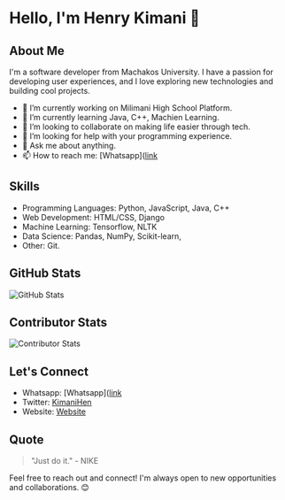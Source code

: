 # Hello, I'm Henry Kimani 👋

## About Me

I'm a software developer from Machakos University. I have a passion for developing user experiences, and I love exploring new technologies and building cool projects.

- 🔭 I’m currently working on Milimani High School Platform.
- 🌱 I’m currently learning Java, C++, Machien Learning.
- 👯 I’m looking to collaborate on making life easier through tech.
- 🤔 I’m looking for help with your programming experience.
- 💬 Ask me about anything.
- 📫 How to reach me: [Whatsapp]([link](https://wa.me/+2547057618424)

## Skills

- Programming Languages: Python, JavaScript, Java, C++
- Web Development: HTML/CSS, Django
- Machine Learning: Tensorflow, NLTK
- Data Science: Pandas, NumPy, Scikit-learn,
- Other: Git.

## GitHub Stats

![GitHub Stats](https://github-readme-stats.vercel.app/api?username=your_username&show_icons=true&theme=dark)

## Contributor Stats

![Contributor Stats](https://github-readme-stats.vercel.app/api/top-langs/?username=your_username&layout=compact&theme=dark)

## Let's Connect

- Whatsapp: [Whatsapp]([link](https://wa.me/+2547057618424)
- Twitter: [KimaniHen]([link](https://twitter.com/KimaniHen))
- Website: [Website]([link](https://henry.milimanihighschool.co.ke))

## Quote

> "Just do it." - NIKE
  
Feel free to reach out and connect! I'm always open to new opportunities and collaborations. 😊
